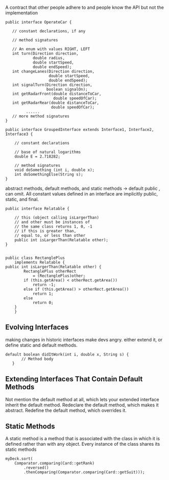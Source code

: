 A contract that other people adhere to and people know the API but not the implementation

```
public interface OperateCar {

   // constant declarations, if any

   // method signatures
   
   // An enum with values RIGHT, LEFT
   int turn(Direction direction,
            double radius,
            double startSpeed,
            double endSpeed);
   int changeLanes(Direction direction,
                   double startSpeed,
                   double endSpeed);
   int signalTurn(Direction direction,
                  boolean signalOn);
   int getRadarFront(double distanceToCar,
                     double speedOfCar);
   int getRadarRear(double distanceToCar,
                    double speedOfCar);
         ......
   // more method signatures
}
```

```
public interface GroupedInterface extends Interface1, Interface2, Interface3 {

    // constant declarations
    
    // base of natural logarithms
    double E = 2.718282;
 
    // method signatures
    void doSomething (int i, double x);
    int doSomethingElse(String s);
}
```

abstract methods, default methods, and static methods -> default public , can omit.
All constant values defined in an interface are implicitly public, static, and final.

```
public interface Relatable {
        
    // this (object calling isLargerThan)
    // and other must be instances of 
    // the same class returns 1, 0, -1 
    // if this is greater than, 
    // equal to, or less than other
    public int isLargerThan(Relatable other);
}


public class RectanglePlus 
    implements Relatable {
public int isLargerThan(Relatable other) {
        RectanglePlus otherRect 
            = (RectanglePlus)other;
        if (this.getArea() < otherRect.getArea())
            return -1;
        else if (this.getArea() > otherRect.getArea())
            return 1;
        else
            return 0;               
    }
    }
```

## Evolving Interfaces

making changes in historic interfaces make devs angry. either extend it, or define static and default methods.

```
default boolean didItWork(int i, double x, String s) {
       // Method body 
   }
```

## Extending Interfaces That Contain Default Methods

Not mention the default method at all, which lets your extended interface inherit the default method.
Redeclare the default method, which makes it abstract.
Redefine the default method, which overrides it.

## Static Methods

A static method is a method that is associated with the class in which it is defined rather than with any object. Every instance of the class shares its static methods

```
myDeck.sort(
    Comparator.comparing(Card::getRank)
        .reversed()
        .thenComparing(Comparator.comparing(Card::getSuit)));
```